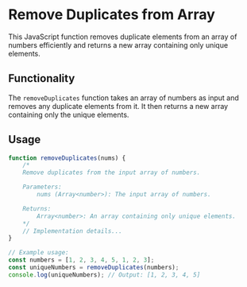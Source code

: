 # Remove Duplicates from Array

This JavaScript function removes duplicate elements from an array of numbers efficiently and returns a new array containing only unique elements.

## Functionality

The `removeDuplicates` function takes an array of numbers as input and removes any duplicate elements from it. It then returns a new array containing only the unique elements.

## Usage

```javascript
function removeDuplicates(nums) {
    /*
    Remove duplicates from the input array of numbers.

    Parameters:
        nums (Array<number>): The input array of numbers.

    Returns:
        Array<number>: An array containing only unique elements.
    */
    // Implementation details...
}

// Example usage:
const numbers = [1, 2, 3, 4, 5, 1, 2, 3];
const uniqueNumbers = removeDuplicates(numbers);
console.log(uniqueNumbers); // Output: [1, 2, 3, 4, 5]
